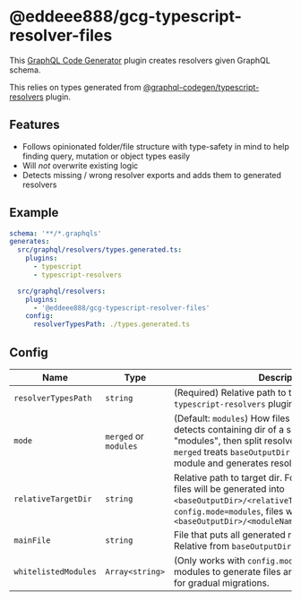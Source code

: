 # @eddeee888/gcg-typescript-resolver-files

This [GraphQL Code Generator](https://www.the-guild.dev/graphql/codegen) plugin creates resolvers given GraphQL schema.

This relies on types generated from [@graphql-codegen/typescript-resolvers](https://the-guild.dev/graphql/codegen/plugins/typescript/typescript-resolvers) plugin.

## Features

- Follows opinionated folder/file structure with type-safety in mind to help finding query, mutation or object types easily
- Will _not_ overwrite existing logic
- Detects missing / wrong resolver exports and adds them to generated resolvers

## Example

```yml
schema: '**/*.graphqls'
generates:
  src/graphql/resolvers/types.generated.ts:
    plugins:
      - typescript
      - typescript-resolvers

  src/graphql/resolvers:
    plugins:
      - '@eddeee888/gcg-typescript-resolver-files'
    config:
      resolverTypesPath: ./types.generated.ts
```

## Config

| Name                 | Type                  | Description                                                                                                                                                                                                                                 |
| -------------------- | --------------------- | ------------------------------------------------------------------------------------------------------------------------------------------------------------------------------------------------------------------------------------------- |
| `resolverTypesPath`  | `string`              | (Required) Relative path to type file generated by `typescript-resolvers` plugin.                                                                                                                                                           |
| `mode`               | `merged` or `modules` | (Default: `modules`) How files are collocated. `modules` detects containing dir of a schema file as "modules", then split resolvers into those modules. `merged` treats `baseOutputDir` as the one and only module and generates resolvers. |
| `relativeTargetDir`  | `string`              | Relative path to target dir. For `config.mode=merged`, files will be generated into `<baseOutputDir>/<relativeTargetDir>`. For `config.mode=modules`, files will be generated into `<baseOutputDir>/<moduleName>/<relativeTargetDir>`       |
| `mainFile`           | `string`              | File that puts all generated resolvers together. Relative from `baseOutputDir`                                                                                                                                                              |
| `whitelistedModules` | `Array<string>`       | (Only works with `config.mode=modules`) Whitelists modules to generate files and main file for. Useful for gradual migrations.                                                                                                              |

